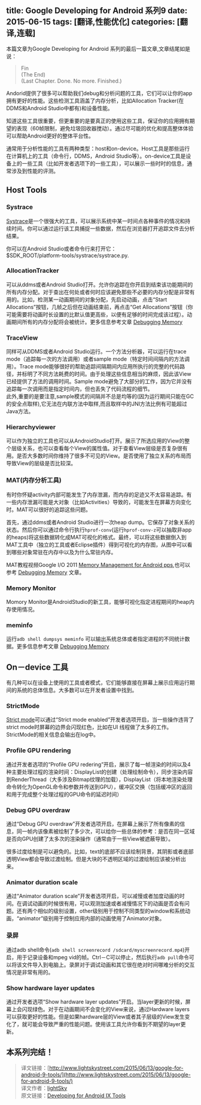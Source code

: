 title: Google Developing for Android 系列9
date: 2015-06-15
tags: [翻译,性能优化]
categories: [翻译,连载]
---

本篇文章为Google Developing for Android 系列的最后一篇文章,文章结尾如是说：

> Fin  
> (The End)  
> (Last Chapter. Done. No more. Finished.)
<!--more-->
Andorid提供了很多可以帮助我们debug和分析问题的工具，它们可以让你的app拥有更好的性能。这些检测工具涵盖了内存分析，比如Allocation Tracker(在DDMS和Android Studio中都有)和设备性能。

知道这些工具很重要，但更重要的是要真正的使用这些工具，保证你的应用拥有期望的表现（60帧限制，避免垃圾回收器搅动）。通过尽可能的优化和提高整体体验可以帮助Android更好的整体平台性。

通常用于分析性能的工具有两种类型：host和on-device。Host工具是那些运行在计算机上的工具（命令行，DDMS，Android Studio等）。on-device工具是设备上的一些工具（比如开发者选项下的一些工具），可以展示一些时时的信息，通常涉及到性能的评测。

## Host Tools

### Systrace

[Systrace](http://developer.android.com/tools/help/systrace.html)是一个很强大的工具，可以展示系统中某一时间点各种事件的情况和持续时间。你可以通过运行该工具捕捉一些数据，然后在浏览器打开追踪文件去分析结果。

你可以在Android Studio或者命令行来打开它：  
$SDK_ROOT/platform-tools/systrace/systrace.py.

### AllocationTracker

可以从ddms或者Android Studio打开。允许你追踪在你开启到结束该功能期间的所有内存分配。对于查出在何处或者何时应该避免那些不必要的内存分配是非常有用的。比如，检测某一动画期间的对象分配，先启动动画，点击“Start Allocations”按钮，几帧之后但在动画结束前，再点击“Get Allocations”按钮（你可能需要将动画时长设置的比默认值更高些，以便有足够的时间完成该过程）。动画期间所有的内存分配将会被统计。更多信息参考文章 [Debugging Memory](https://developer.android.com/tools/debugging/debugging-memory.html)

### TraceView

同样可从DDMS或者Android Studio运行。一个方法分析器，可以运行在trace mode（追踪每一次的方法调用）或者sample mode（特定时间间隔内的方法调用）。Trace mode能够很好的帮助追踪间隔期间内应用所执行的完整的代码路径，并标明了不同方法耗费的时间。由于处理这些信息相当的麻烦，因此该View已经提供了方法的调用时间。Sample mode避免了大部分的工作，因为它并没有追踪每一次调用而是指定时间内，但也丢失了代码流程的细节。  
此外,重要的是要注意,sample模式的间隔并不总是均等的(因为运行期间只能在GC的安全点取样),它无法在内联方法中取样,而且取样中的JNI方法比例有可能超过Java方法。

### Hierarchyviewer

可以作为独立的工具也可以从AndroidStudio打开。展示了所选应用的View的整个层级关系，也可以查看每个View的属性值。对于查看View层级是否复杂很有用。是否大多数时间你维持了很多不可见的View。是否使用了独立关系的布局而导致View的层级是否比较深。

### MAT(内存分析工具)

有时你怀疑activity内部可能发生了内存泄漏，而内存的足迹又不太容易追踪。有一些内存泄漏可能是大对象（比如Activities）导致的，可能发生在屏幕方向变化时。MAT可以很好的追踪这些问题。

首先，通过ddms或者Android Studio进行一次heap dump。它保存了对象关系的状态。然后你可以通过命令行执行`hprof-conv`(运行`hprof-conv-z`可以抽取非app的heaps)将这些数据转化成MAT可视化的格式。最终，可以将这些数据倒入到MAT工具中（独立的工具或者Eclipse插件）得到可视化的内存图，从图中可以看到哪些对象常驻在内存中以及为什么常驻内存。

MAT教程视频Google I/O 2011 [Memory Management for Android pps](https://www.youtube.com/watch?v=_CruQY55HOk),也可以参考 [Debugging Memory](https://developer.android.com/tools/debugging/debugging-memory.html) 文章。

### Memory Monitor

Momory Monitor是AndroidStudio的新工具，能够可视化指定进程期间的heap内存使用情况。

### meminfo

运行`adb shell dumpsys meminfo` 可以输出系统总体或者指定进程的不同统计数据。更多信息参考文章 [Debugging Memory](https://developer.android.com/tools/debugging/debugging-memory.html)

## On－device 工具

有几种可以在设备上使用的工具或者模式，它们能够直接在屏幕上展示应用运行期间的系统的总体信息。大多数可以在开发者设置中找到。

### StrictMode

[Strict mode](http://developer.android.com/reference/android/os/StrictMode.html)可以通过“Strict mode enabled”开发者选项开启，当一些操作违背了strict mode时屏幕的边界会闪现红色，比如在UI 线程做了太多的工作。StrictMode的相关信息会输出在log中。

### Profile GPU rendering

通过开发者选项的“Profile GPU redering”开启，展示了每一帧渲染的时间以及4种主要处理过程的渲染时间：DisplayList的创建（处理绘制命令），同步渲染内容到RenderThread（大多涉及Bitmap纹理的加载），DisplayList（将本地渲染处理命令转化为OpenGL命令和参数并传送到GPU），缓冲区交换（包括缓冲区的返回和用于完成整个处理过程的GPU命令的延迟时间）

### Debug GPU overdraw

通过“Debug GPU overdraw”开发者选项开启，在屏幕上展示了所有像素的信息，同一帧内该像素被绘制了多少次，可以给你一些总体的参考：是否在同一区域是否向GPU创建了太多次的渲染操作（通常由于一些View被遮蔽导致）。

很多过度绘制是可以避免的。比如，text的底部不应该绘制背景，其阴影或者底部透明View都会导致过渡绘制。但是大块的不透明区域的过渡绘制应该被分析出来。

### Animator duration scale

通过“Animator duration scale”开发者选项开启，可以减慢或者加度动画的时间。在调试动画的时候很有用，可以观测加速或者减慢情况下的动画是否会有问题。还有两个相似的级别设置，other级别用于控制不同类型的window和系统动画，“animator”级别用于控制应用内部的动画使用了Animator对象。

### 录屏

通过adb shell命令(`adb shell screenrecord /sdcard/myscreenrecord.mp4`)开启，用于记录设备和mpeg vid的帧。Ctrl－C可以停止，然后执行`adb pull`命令可以将该文件导入到电脑上。录屏对于调试动画和其它很在绝对时间哪难分析的交互情况是非常有用的。

### Show hardware layer updates

通过开发者选项“Show hardware layer updates”开启。当layer更新的时候，屏幕上会闪现绿色。对于在动画期间不会变化的View来说，通过Hardware layers可以获取更好的性能。但是如果hardware层的View或者其子层级的View发生变化了，就可能会导致严重的性能问题。使用该工具允许你看到不期望的layer更新。

## 本系列完结！

> 译文链接：[http://www.lightskystreet.com/2015/06/13/google-for-android-9-tools/](http://www.lightskystreet.com/2015/06/13/google-for-android-9-tools/)   
> 译文作者：[lightSky](http://www.lightskystreet.com/)  
> 原文链接：[Developing for Android IX Tools](https://medium.com/google-developers/developing-for-android-ix-tools-375134af1098)  
